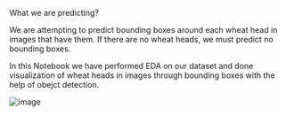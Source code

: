 What we are predicting?

We are attempting to predict bounding boxes around each wheat head in images that have them. If there are no wheat heads, we must predict no bounding boxes.

In this Notebook we have performed EDA on our dataset and done visualization of wheat heads in images through bounding boxes with the help of obejct detection.

![image](https://user-images.githubusercontent.com/80167074/193472061-11de1344-106e-4278-b1df-a26d1c6d6e17.png)

